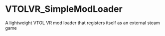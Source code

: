 # VTOLVR_SimpleModLoader
A lightweight VTOL VR mod loader that registers itself as an external steam game
